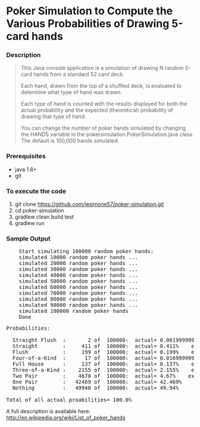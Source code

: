 # Poker Simulation to Compute the Various Probabilities of Drawing 5-card hands

### Description
>This Java console application is a simulation of drawing N random 5-card hands from a standard 52 card deck.
>
>Each hand, drawn from the top of a shuffled deck, is evaluated to determine what type of hand was drawn.
>
>Each type of hand is counted with the results displayed for both the actual probability and the expected (theoretical) probability of drawing that type of hand.
>
>You can change the number of poker hands simulated by changing the HANDS variable in the pokersimulation.PokerSimulation.java class.
The default is 100,000 hands simulated.

### Prerequisites
* java 1.8+
* git

### To execute the code
1. git clone https://github.com/jesimone57/poker-simulation.git
2. cd poker-simulation
2. gradlew clean build test
3. gradlew run

### Sample Output

<pre>
    Start simulating 100000 random poker hands:
    simulated 10000 random poker hands ...
    simulated 20000 random poker hands ...
    simulated 30000 random poker hands ...
    simulated 40000 random poker hands ...
    simulated 50000 random poker hands ...
    simulated 60000 random poker hands ...
    simulated 70000 random poker hands ...
    simulated 80000 random poker hands ...
    simulated 90000 random poker hands ...
    simulated 100000 random poker hands
    Done
</pre>

<pre>
Probabilities:

  Straight Flush  :       2 of  100000:  actual= 0.0019999999%    expected= 0.0015390771%   deviation= 29.948%
  Straight        :     411 of  100000:  actual= 0.411%    expected= 0.3924647%   deviation= 4.7228%
  Flush           :     199 of  100000:  actual= 0.199%    expected= 0.19654015%   deviation= 1.2515793%
  Four-of-a-Kind  :      17 of  100000:  actual= 0.016999999%    expected= 0.024009604%   deviation= -29.195%
  Full House      :     137 of  100000:  actual= 0.137%    expected= 0.14405763%   deviation= -4.899173%
  Three-of-a-Kind :    2155 of  100000:  actual= 2.155%    expected= 2.1128452%   deviation= 1.9951688%
  Two Pair        :    4670 of  100000:  actual= 4.67%    expected= 4.7539015%   deviation= -1.7648948%
  One Pair        :   42469 of  100000:  actual= 42.469%    expected= 42.256905%   deviation= 0.50192314%
  Nothing         :   49940 of  100000:  actual= 49.94%

Total of all actual proabilities= 100.0%
</pre>

A full description is available here:  http://en.wikipedia.org/wiki/List_of_poker_hands

